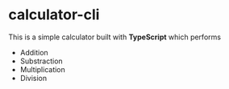 # calculator-cli

This is a simple calculator built with **TypeScript** which performs
- Addition 
- Substraction
- Multiplication
- Division


